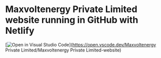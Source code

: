 # Maxvoltenergy Private Limited website running in GitHub with Netlify
[![Open in Visual Studio Code](https://img.shields.io/badge/Open%20in-Visal%20Studio%20Code-blue?style=for-the-badge&logo=visualstudiocode)](https://open.vscode.dev/Maxvoltenergy Private Limited/Maxvoltenergy Private Limited-website)
